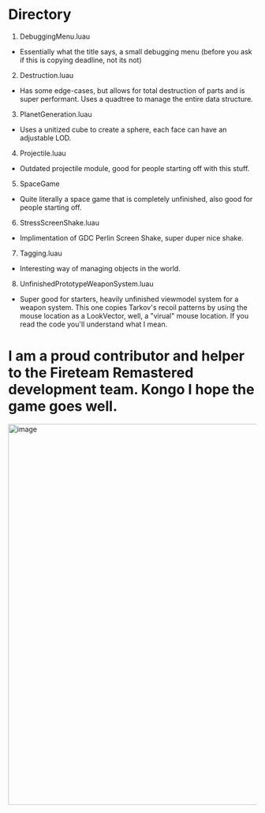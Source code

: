 # Directory
1. DebuggingMenu.luau
  - Essentially what the title says, a small debugging menu (before you ask if this is copying deadline, not its not)
2. Destruction.luau
  - Has some edge-cases, but allows for total destruction of parts and is super performant. Uses a quadtree to manage the entire data structure.
3. PlanetGeneration.luau
  - Uses a unitized cube to create a sphere, each face can have an adjustable LOD.
4. Projectile.luau
  - Outdated projectile module, good for people starting off with this stuff.
5. SpaceGame
  - Quite literally a space game that is completely unfinished, also good for people starting off.
6. StressScreenShake.luau
  - Implimentation of GDC Perlin Screen Shake, super duper nice shake.
7. Tagging.luau
  - Interesting way of managing objects in the world.
8. UnfinishedPrototypeWeaponSystem.luau
  - Super good for starters, heavily unfinished viewmodel system for a weapon system. This one copies Tarkov's recoil patterns by using the mouse location as a LookVector, well, a "virual" mouse location. If you read the code you'll understand what I mean.

# I am a proud contributor and helper to the Fireteam Remastered development team. Kongo I hope the game goes well.
<img width="773" alt="image" src="https://github.com/user-attachments/assets/5850eb79-cc1f-45fe-b650-20f7fc51a398" />
